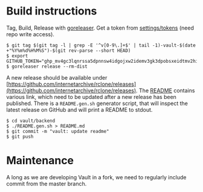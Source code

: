 # Build instructions

Tag, Build, Release with [goreleaser](https://goreleaser.com/). Get a token
from [settings/tokens](https://github.com/settings/tokens) (need repo write
access).

```shell
$ git tag $(git tag -l | grep -E '^v[0-9\.]+$' | tail -1)-vault-$(date +"%Y%m%d%H%M%S")-$(git rev-parse --short HEAD)
$ export GITHUB_TOKEN="ghp_mv4gc3lqnrssa5dpnnsw4idgojxw2idemv3gk3dpobsxeidtmv2hi2lom5zqu"
$ goreleaser release --rm-dist
```

A new release should be available under
[https://github.com/internetarchive/rclone/releases](https://github.com/internetarchive/rclone/releases).
The
[README](https://github.com/internetarchive/rclone/blob/ia-wt-1168/backend/vault/README.md)
contains various link, which need to be updated after a new release has been
published. There is a `README.gen.sh` generator script, that will inspect the
latest release on GitHub and will print a README to stdout.

```
$ cd vault/backend
$ ./README.gen.sh > README.md
$ git commit -m "vault: update readme"
$ git push
```

# Maintenance

A long as we are developing Vault in a fork, we need to regularly include commit from the master branch.

